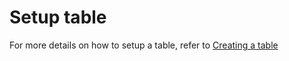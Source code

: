 # Setup table

For more details on how to setup a table, refer to [Creating a table](../pinot-components/table.md#creating-a-table)




